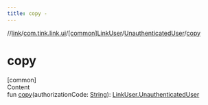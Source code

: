 ```yaml
---
title: copy -
---
```

//[link](../../../index.md)/[com.tink.link.ui](../../index.md)/[[common]LinkUser](../index.md)/[UnauthenticatedUser](index.md)/[copy](copy.md)



# copy  
[common]  
Content  
fun [copy](copy.md)(authorizationCode: [String](https://kotlinlang.org/api/latest/jvm/stdlib/kotlin/-string/index.html)): [LinkUser.UnauthenticatedUser](index.md)  



